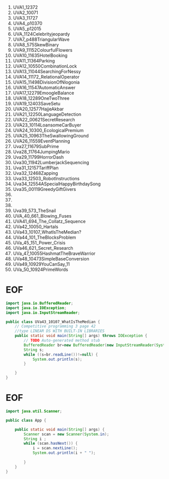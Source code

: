

01. UVA1_12372
02. UVA2_10071
03. UVA3_11727
04. UVA4_p10370
05. UVA5_p12015
06. UVA_1124Celebrityjeopardy
07. UVA7_p488TriangularWave
08. UVA8_575SkewBinary
09. UVA9_11152ColourfulFlowers
10. UVA10_11635HotelBooking
11. UVA11_11364Parking
12. UVA12_10550CombinationLock
13. UVA13_11044SearchingForNessy
14. UVA14_11172_RelationalOperator
15. UVA15_11498DivisionOfNlogonia
16. UVA16_11547AutomaticAnswer
17. UVA17_12279EmoogleBalance
18. UVA18_12289OneTwoThree
19. UVA19_12403SaveSetu
20. UVA20_12577HajjeAkbar
21. UVA21_12250LanguageDetection
22. UVA22_00621SecretResearch
23. UVA23_10114LoansomeCarBuyer
24. UVA24_10300_EcologicalPremium
25. UVA25_10963TheSwallowingGround
26. UVA26_11559EventPlanning
27. Uva27_11679SubPrime
28. Uva28_11764JumpingMario
29. Uva29_11799HorrorDash
30. Uva30_11942LumberjackSequencing
31. Uva31_12157TariffPlan
32. Uva32_12468Zapping
33. Uva33_12503_RobotInstructions
34. Uva34_12554ASpecialHappyBirthdaySong
35. Uva35_00119GreedyGiftGivers
36. 
37. 
38. 
39. Uva39_573_TheSnail
40. UVA_40_661_Blowing_Fuses
41. UVA41_694_The_Collatz_Sequence
42. UVa42_10050_Hartals
43. UVa43_10107_WhatIsTheMedian?
44. UVa44_101_TheBlocksProblem
45. UVa_45_151_Power_Crisis
46. UVa46_621_Secret_Research
47. UVa_47_10055HashmatTheBraveWarrior
48. UVa48_10473SimpleBaseConversion
49. UVa49_10929YouCanSay_11
50. UVa_50_10924PrimeWords








# EOF

```java
import java.io.BufferedReader;
import java.io.IOException;
import java.io.InputStreamReader;

public class UVa43_10107_WhatIsTheMedian {
	// Competitive programming 3 page 42
	//type LINEAR DS WITH BUILT-IN LIBRARIES
	public static void main(String[] args) throws IOException {
		// TODO Auto-generated method stub
		BufferedReader br=new BufferedReader(new InputStreamReader(System.in));
		String s;
		while ((s=br.readLine())!=null) {
			System.out.println(s);
		}

	}
}
```

# EOF

```java
import java.util.Scanner;

public class App {

	public static void main(String[] args) {
		Scanner scan = new Scanner(System.in);
		String i ;
		while (scan.hasNext()) {
			i = scan.nextLine();
			System.out.println(i + " ");
			
		}
	}
}
```

